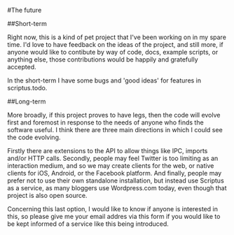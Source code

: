 
#The future

##Short-term

Right now, this is a kind of pet project that I've been working on in my spare time. I'd love to have feedback on the ideas of the project, and still more, if anyone would like to contibute by way of code, docs, example scripts, or anything else, those contributions would be happily and gratefully accepted.

In the short-term I have some bugs and 'good ideas' for features in scriptus.todo.

##Long-term

More broadly, if this project proves to have legs, then the code will evolve first and foremost in response to the needs of anyone who finds the software useful. I think there are three main directions in which I could see the code evolving.

Firstly there are extensions to the API to allow things like IPC, imports and/or HTTP calls. Secondly, people may feel Twitter is too limiting as an interaction medium, and so we may create clients for the web, or native clients for iOS, Android, or the Facebook platform. And finally, people may prefer not to use their own standalone installation, but instead use Scriptus as a service, as many bloggers use Wordpress.com today, even though that project is also open source.

Concerning this last option, I would like to know if anyone is interested in this, so please give me your email addres via this form if you would like to be kept informed of a service like this being introduced.

